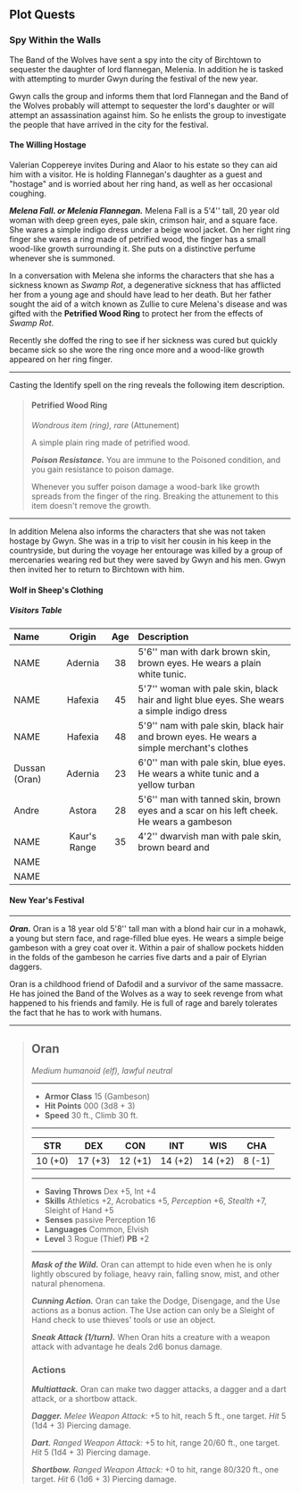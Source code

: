## Plot Quests



### Spy Within the Walls
The Band of the Wolves have sent a spy into the city of Birchtown to sequester the daughter of lord flannegan, Melenia. In addition he is tasked with attempting to murder Gwyn during the festival of the new year.

Gwyn calls the group and informs them that lord Flannegan and the Band of the Wolves probably will attempt to sequester the lord's daughter or will attempt an assassination against him. So he enlists the group to investigate the people that have arrived in the city for the festival.


#### The Willing Hostage
Valerian Coppereye invites During and Alaor to his estate so they can aid him with a visitor. He is holding Flannegan's daughter as a guest and "hostage" and is worried about her ring hand, as well as her occasional coughing. 


***Melena Fall. or Melenia Flannegan.***
Melena Fall is a 5'4'' tall, 20 year old woman with deep green eyes, pale skin, crimson hair, and a square face. She wares a simple indigo dress under a beige wool jacket. On her right ring finger she wares a ring made of petrified wood, the finger has a small wood-like growth surrounding it. She puts on a distinctive perfume whenever she is summoned.

In a conversation with Melena she informs the characters that she has a sickness known as *Swamp Rot*, a degenerative sickness that has afflicted her from a young age and should have lead to her death. But her father sought the aid of a witch known as Zullie to cure Melena's disease and was gifted with the **Petrified Wood Ring** to protect her from the effects of *Swamp Rot*.

Recently she doffed the ring to see if her sickness was cured but quickly became sick so she wore the ring once more and a wood-like growth appeared on her ring finger.

___
Casting the Identify spell on the ring reveals the following item description.

> #### Petrified Wood Ring
> *Wondrous item (ring), rare* (Attunement)
> 
> A simple plain ring made of petrified wood.
> 
> ***Poison Resistance.***
> You are immune to the Poisoned condition, and you gain resistance to poison damage.
>
> Whenever you suffer poison damage a wood-bark like growth spreads from the finger of the ring. Breaking the attunement to this item doesn't remove the growth.
> 

___
In addition Melena also informs the characters that she was not taken hostage by Gwyn. She was in a trip to visit her cousin in his keep in the countryside, but during the voyage her entourage was killed by a group of mercenaries wearing red but they were saved by Gwyn and his men. Gwyn then invited her to return to Birchtown with him.


#### Wolf in Sheep's Clothing


##### Visitors Table
| Name | Origin | Age | Description |
|:-----|:------:|:---:|:------------|
| NAME | Adernia | 38 | 5'6'' man with dark brown skin, brown eyes. He wears a plain white tunic.                       |
| NAME | Hafexia | 45 | 5'7'' woman with pale skin, black hair and light blue eyes. She wears a simple indigo dress     |
| NAME | Hafexia | 48 | 5'9'' nam with pale skin, black hair and brown eyes. He wears a simple merchant's clothes       |
| Dussan (Oran) | Adernia | 23 | 6'0'' man with pale skin, blue eyes. He wears a white tunic and a yellow turban          |
| Andre         | Astora  | 28 | 5'6'' man with tanned skin, brown eyes and a scar on his left cheek. He wears a gambeson |
| NAME | Kaur's Range | 35 | 4'2'' dwarvish man with pale skin, brown beard and  
| NAME |
| NAME |


#### New Year's Festival


___
***Oran.***
Oran is a 18 year old 5'8'' tall man with a blond hair cur in a mohawk, a young but stern face, and rage-filled blue eyes. He wears a simple beige gambeson with a grey coat over it. Within a pair of shallow pockets hidden in the folds of the gambeson he carries five darts and a pair of Elyrian daggers.

Oran is a childhood friend of Dafodil and a survivor of the same massacre. He has joined the Band of the Wolves as a way to seek revenge from what happened to his friends and family. He is full of rage and barely tolerates the fact that he has to work with humans.

___
> ## Oran
>*Medium humanoid (elf), lawful neutral*
> ___
> - **Armor Class** 15 (Gambeson)
> - **Hit Points** 000 (3d8 + 3)
> - **Speed** 30 ft., Climb 30 ft.
>___
>|   STR   |   DEX   |   CON   |   INT   |   WIS   |   CHA   |
>|:-------:|:-------:|:-------:|:-------:|:-------:|:-------:|
>| 10 (+0) | 17 (+3) | 12 (+1) | 14 (+2) | 14 (+2) |  8 (-1) |
>___
> - **Saving Throws** Dex +5, Int +4
> - **Skills** Athletics +2, Acrobatics +5, *Perception* +6, *Stealth* +7, Sleight of Hand +5
> - **Senses** passive Perception 16
> - **Languages** Common, Elvish
> - **Level** 3 Rogue (Thief) **PB** +2
> ___
> ***Mask of the Wild.***
> Oran can attempt to hide even when he is only lightly obscured by foliage, heavy rain, falling snow, mist, and other natural phenomena.
>
> ***Cunning Action.***
> Oran can take the Dodge, Disengage, and the Use actions as a bonus action. The Use action can only be a Sleight of Hand check to use thieves' tools or use an object.
>
> ***Sneak Attack (1/turn).***
>  When Oran hits a creature with a weapon attack with advantage he deals 2d6 bonus damage.
>
>
> ### Actions
> ***Multiattack.*** Oran can make two dagger attacks, a dagger and a dart attack, or a shortbow attack.
>
> ***Dagger.*** *Melee Weapon Attack:* +5 to hit, reach 5 ft., one target. *Hit* 5 (1d4 + 3) Piercing damage. 
>
> ***Dart.*** *Ranged Weapon Attack:* +5 to hit, range 20/60 ft., one target. *Hit* 5 (1d4 + 3) Piercing damage. 
>
> ***Shortbow.*** *Ranged Weapon Attack:* +0 to hit, range 80/320 ft., one target. *Hit* 6 (1d6 + 3) Piercing damage. 
>
